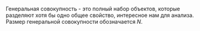 
Генеральная совокупность - это полный набор объектов, которые разделяют хотя бы одно общее свойство, интересное нам для анализа. Размер генеральной совокупности обозначается $N$.